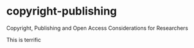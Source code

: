 # copyright-publishing
Copyright, Publishing and Open Access Considerations for Researchers


This is terrific 